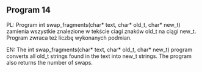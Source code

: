 ## Program 14

PL: Program int swap_fragments(char* text, char* old_t, char* new_t) zamienia wszystkie znalezione w tekście ciagi znaków old_t na ciągi new_t. Program zwraca też liczbę wykonanych podmian.

EN: The int swap_fragments(char* text, char* old_t, char* new_t) program converts all old_t strings found in the text into new_t strings. The program also returns the number of swaps.